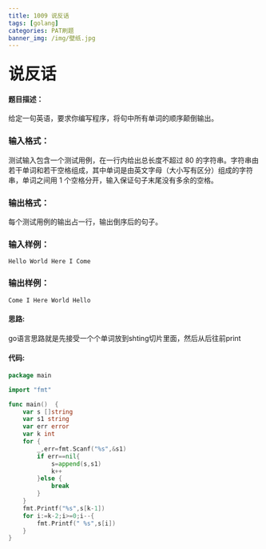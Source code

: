 ```yaml
---
title: 1009 说反话
tags: [golang]
categories: PAT刷题
banner_img: /img/壁纸.jpg
---
```


### <font size=6px>说反话</font>

#### 题目描述：

给定一句英语，要求你编写程序，将句中所有单词的顺序颠倒输出。

### 输入格式：

测试输入包含一个测试用例，在一行内给出总长度不超过 80 的字符串。字符串由若干单词和若干空格组成，其中单词是由英文字母（大小写有区分）组成的字符串，单词之间用 1 个空格分开，输入保证句子末尾没有多余的空格。

### 输出格式：

每个测试用例的输出占一行，输出倒序后的句子。

### 输入样例：

```in
Hello World Here I Come
```

### 输出样例：

```out
Come I Here World Hello
```

#### 思路:

go语言思路就是先接受一个个单词放到shting切片里面，然后从后往前print

#### 代码:

```go
package main

import "fmt"

func main()  {
    var s []string
    var s1 string
    var err error
    var k int
    for {
        _,err=fmt.Scanf("%s",&s1)
        if err==nil{
            s=append(s,s1)
            k++
        }else {
            break
        }
    }
    fmt.Printf("%s",s[k-1])
    for i:=k-2;i>=0;i--{
        fmt.Printf(" %s",s[i])
    }
}
```

